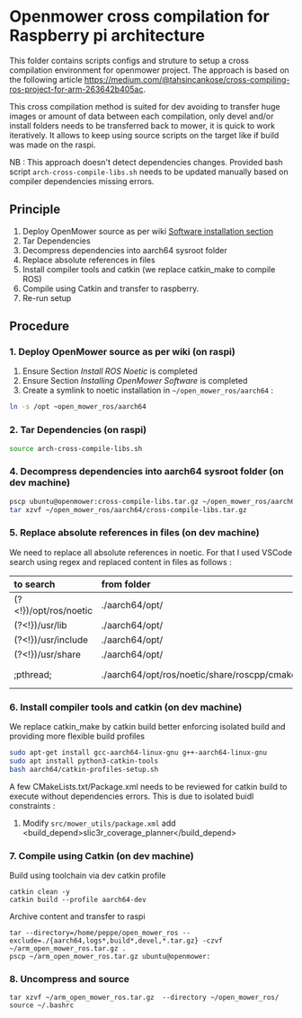 # Openmower cross compilation for Raspberry pi architecture

This folder contains scripts configs and struture  to setup a cross compilation environment for openmower project.
The approach is based on the following article https://medium.com/@tahsincankose/cross-compiling-ros-project-for-arm-263642b405ac.

This cross compilation method is suited for dev avoiding to transfer huge images or amount of data between each compilation, only devel and/or install folders needs to be transferred back to mower, it is quick to work iteratively. It allows to keep using source scripts on the target like if build was made on the raspi.

NB : This approach doesn't detect dependencies changes. Provided bash script `arch-cross-compile-libs.sh` needs to be updated manually based on compiler dependencies missing errors.

## Principle

1. Deploy OpenMower source as per wiki [Software installation section](https://wiki.openmower.de/index.php?title=System_Image)
3. Tar Dependencies
4. Decompress dependencies into aarch64 sysroot folder
5. Replace absolute references in files 
6. Install compiler tools and catkin (we replace catkin_make to compile ROS)
7. Compile using Catkin and transfer to raspberry. 
8. Re-run setup

## Procedure
### 1. Deploy OpenMower source as per wiki (on raspi)
1. Ensure Section _Install ROS Noetic_ is completed
2. Ensure Section _Installing OpenMower Software_ is completed
3. Create a symlink to noetic installation in `~/open_mower_ros/aarch64`  :
```bash
ln -s /opt ~open_mower_ros/aarch64 
``` 
### 2. Tar Dependencies (on raspi)
~~~bash
source arch-cross-compile-libs.sh
~~~
### 4. Decompress dependencies into aarch64 sysroot folder (on dev machine)
~~~bash
pscp ubuntu@openmower:cross-compile-libs.tar.gz ~/open_mower_ros/aarch64/
tar xzvf ~/open_mower_ros/aarch64/cross-compile-libs.tar.gz
~~~
### 5. Replace absolute references in files (on dev machine)
We need to replace all absolute references in noetic.
For that I used VSCode search using regex and replaced content in files as follows :

| to search | from folder | Replace string|
|:--- | :--- | :---
|(?<!\})\/opt\/ros\/noetic | ./aarch64/opt/									|${CMAKE_CROSS_COMPILE_PREFIX}|
|(?<!\})\/usr\/lib         | ./aarch64/opt/									|${CMAKE_CROSS_COMPILE_PREFIX}/usr/lib|
|(?<!\})\/usr\/include     | ./aarch64/opt/									|${CMAKE_CROSS_COMPILE_PREFIX}/usr/include|
|(?<!\})\/usr\/share       | ./aarch64/opt/									|${CMAKE_CROSS_COMPILE_PREFIX}/usr/share|
|;pthread;                 | ./aarch64/opt/ros/noetic/share/roscpp/cmake/	|;${CMAKE_CROSS_COMPILE_PREFIX}/usr/lib/aarch64-linux-gnu/libpthread.so.0;|

### 6. Install compiler tools and catkin (on dev machine)
We replace catkin_make by catkin build better enforcing isolated build and providing more flexible build profiles
~~~bash
sudo apt-get install gcc-aarch64-linux-gnu g++-aarch64-linux-gnu
sudo apt install python3-catkin-tools
bash aarch64/catkin-profiles-setup.sh
~~~

A few CMakeLists.txt/Package.xml needs to be reviewed for catkin build to execute without dependencies errors.
This is due to isolated buidl constraints :
1. Modify `src/mower_utils/package.xml` add <build_depend>slic3r_coverage_planner</build_depend>



### 7. Compile using Catkin (on dev machine)
Build using toolchain via dev catkin profile
~~~
catkin clean -y
catkin build --profile aarch64-dev
~~~
Archive content and transfer to raspi
~~~
tar --directory=/home/peppe/open_mower_ros --exclude=./{aarch64,logs*,build*,devel,*.tar.gz} -czvf ~/arm_open_mower_ros.tar.gz .
pscp ~/arm_open_mower_ros.tar.gz ubuntu@openmower:
~~~

### 8. Uncompress and source
~~~
tar xzvf ~/arm_open_mower_ros.tar.gz  --directory ~/open_mower_ros/
source ~/.bashrc
~~~